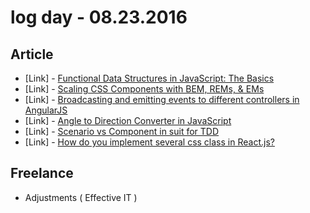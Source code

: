 # log day - 08.23.2016

## Article

- \[Link\] - [Functional Data Structures in JavaScript: The Basics](https://www.linkedin.com/pulse/function-data-structures-javascript-basics-kevin-greene)
- \[Link\] - [Scaling CSS Components with BEM, REMs, & EMs](https://www.lullabot.com/articles/scaling-css-components-with-bem-rems-ems)
- \[Link\] - [Broadcasting and emitting events to different controllers in AngularJS](https://medium.com/@martindidiego/broadcasting-and-emitting-events-to-different-controllers-in-angularjs-4f86cf78cec5?source=tags)
- \[Link\] - [Angle to Direction Converter in JavaScript](https://medium.com/@vanshady/angle-to-direction-converter-in-javascript-14e284494c3e#.pf8vdpu2i)
- \[Link\] - [Scenario vs Component in suit for TDD](https://medium.com/@byeduardoac/scenario-vs-component-in-suit-for-tdd-a445286fc366#.1npnvfdas)
- \[Link\] - [How do you implement several css class in React.js?](https://medium.com/@hirodeath/how-do-you-implement-several-css-class-in-react-js-f50d7129684d#.hie0ncpuq)


## Freelance

- Adjustments ( Effective IT )
